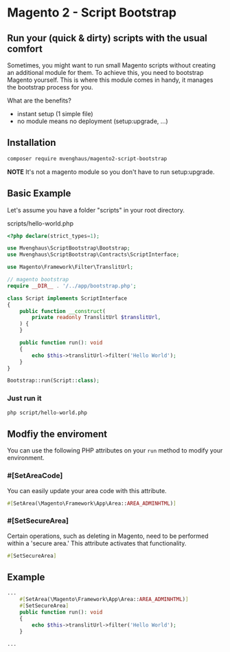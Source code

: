 # Magento 2 - Script Bootstrap

## Run your (quick & dirty) scripts with the usual comfort 

Sometimes, you might want to run small Magento scripts without creating an additional module for them. 
To achieve this, you need to bootstrap Magento yourself. 
This is where this module comes in handy, it manages the bootstrap process for you. 

What are the benefits?

- instant setup (1 simple file)
- no module means no deployment (setup:upgrade, ...)

## Installation

```bash
composer require mvenghaus/magento2-script-bootstrap
```

**NOTE** It's not a magento module so you don't have to run setup:upgrade.

## Basic Example 

Let's assume you have a folder "scripts" in your root directory.

scripts/hello-world.php
```php
<?php declare(strict_types=1);

use Mvenghaus\ScriptBootstrap\Bootstrap;
use Mvenghaus\ScriptBootstrap\Contracts\ScriptInterface;

use Magento\Framework\Filter\TranslitUrl;

// magento bootstrap
require __DIR__ . '/../app/bootstrap.php';

class Script implements ScriptInterface
{
    public function __construct(
        private readonly TranslitUrl $translitUrl,
    ) {
    }

    public function run(): void
    {
        echo $this->translitUrl->filter('Hello World');
    }
}

Bootstrap::run(Script::class);
```

### Just run it
```bash
php script/hello-world.php
```

## Modfiy the enviroment

You can use the following PHP attributes on your ```run``` method to modify your environment.

### #[SetAreaCode]

You can easily update your area code with this attribute.

```php
#[SetArea(\Magento\Framework\App\Area::AREA_ADMINHTML)]
```

### #[SetSecureArea]

Certain operations, such as deleting in Magento, need to be performed within a 'secure area.' This attribute activates that functionality. 

```php
#[SetSecureArea]
```

## Example

```php
...
    #[SetArea(\Magento\Framework\App\Area::AREA_ADMINHTML)]
    #[SetSecureArea]
    public function run(): void
    {
        echo $this->translitUrl->filter('Hello World');
    }

...
```